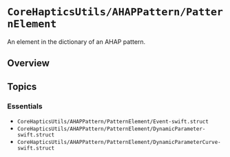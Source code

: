 # ``CoreHapticsUtils/AHAPPattern/PatternElement``

An element in the dictionary of an AHAP pattern.  

## Overview


## Topics

### Essentials

- ``CoreHapticsUtils/AHAPPattern/PatternElement/Event-swift.struct``
- ``CoreHapticsUtils/AHAPPattern/PatternElement/DynamicParameter-swift.struct``
- ``CoreHapticsUtils/AHAPPattern/PatternElement/DynamicParameterCurve-swift.struct``
